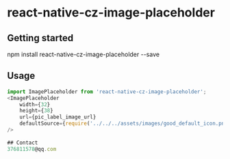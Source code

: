 
# react-native-cz-image-placeholder

## Getting started

npm install react-native-cz-image-placeholder --save

## Usage
```javascript
import ImagePlaceholder from 'react-native-cz-image-placeholder';
<ImagePlaceholder
    width={32}
    height={38}
    url={pic_label_image_url}
    defaultSource={require('../../../assets/images/good_default_icon.png')}
/>    
  
## Contact
376811578@qq.com
